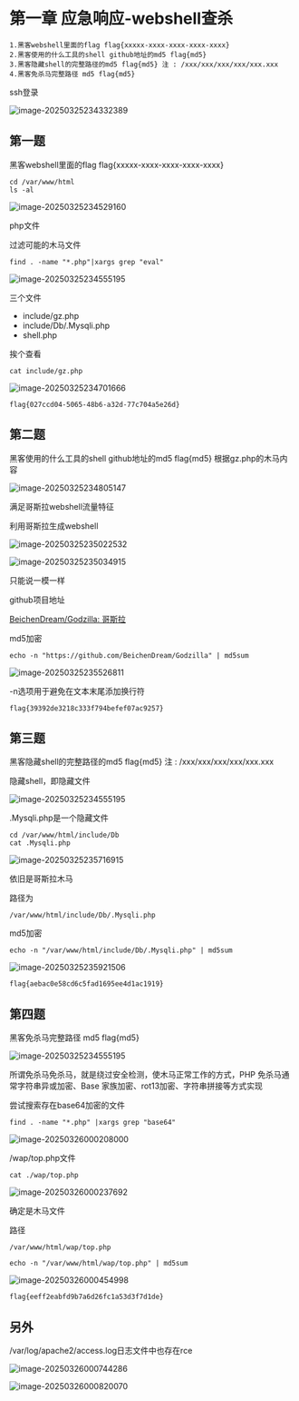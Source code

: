 # 第一章 应急响应-webshell查杀

```
1.黑客webshell里面的flag flag{xxxxx-xxxx-xxxx-xxxx-xxxx}
2.黑客使用的什么工具的shell github地址的md5 flag{md5}
3.黑客隐藏shell的完整路径的md5 flag{md5} 注 : /xxx/xxx/xxx/xxx/xxx.xxx
4.黑客免杀马完整路径 md5 flag{md5}
```



ssh登录

![image-20250325234332389](./assets/image-20250325234332389.png)



## 第一题

黑客webshell里面的flag flag{xxxxx-xxxx-xxxx-xxxx-xxxx}

```
cd /var/www/html
ls -al
```

![image-20250325234529160](./assets/image-20250325234529160.png)

php文件

过滤可能的木马文件

```
find . -name "*.php"|xargs grep "eval"
```

![image-20250325234555195](./assets/image-20250325234555195.png)

三个文件

- include/gz.php
- include/Db/.Mysqli.php
- shell.php

挨个查看

```
cat include/gz.php
```

![image-20250325234701666](./assets/image-20250325234701666.png)

```
flag{027ccd04-5065-48b6-a32d-77c704a5e26d}
```



## 第二题

黑客使用的什么工具的shell github地址的md5 flag{md5}
根据gz.php的木马内容

![image-20250325234805147](./assets/image-20250325234805147.png)

满足哥斯拉webshell流量特征



利用哥斯拉生成webshell

![image-20250325235022532](./assets/image-20250325235022532.png)

![image-20250325235034915](./assets/image-20250325235034915.png)

只能说一模一样



github项目地址

[BeichenDream/Godzilla: 哥斯拉](https://github.com/BeichenDream/Godzilla)



md5加密

```
echo -n "https://github.com/BeichenDream/Godzilla" | md5sum
```

![image-20250325235526811](./assets/image-20250325235526811.png)

-n选项用于避免在文本末尾添加换行符

```
flag{39392de3218c333f794befef07ac9257}
```



## 第三题

黑客隐藏shell的完整路径的md5 flag{md5} 注 : /xxx/xxx/xxx/xxx/xxx.xxx

隐藏shell，即隐藏文件

![image-20250325234555195](./assets/image-20250325234555195.png)

.Mysqli.php是一个隐藏文件

```
cd /var/www/html/include/Db
cat .Mysqli.php
```

![image-20250325235716915](./assets/image-20250325235716915.png)

依旧是哥斯拉木马

路径为

```
/var/www/html/include/Db/.Mysqli.php
```

md5加密

```
echo -n "/var/www/html/include/Db/.Mysqli.php" | md5sum
```

![image-20250325235921506](./assets/image-20250325235921506.png)

```
flag{aebac0e58cd6c5fad1695ee4d1ac1919}
```



## 第四题

黑客免杀马完整路径 md5 flag{md5}

![image-20250325234555195](./assets/image-20250325234555195.png)

所谓免杀马免杀马，就是绕过安全检测，使木马正常工作的方式，PHP 免杀马通常字符串异或加密、Base 家族加密、rot13加密、字符串拼接等方式实现

尝试搜索存在base64加密的文件

```
find . -name "*.php" |xargs grep "base64"
```

![image-20250326000208000](./assets/image-20250326000208000.png)

/wap/top.php文件

```
cat ./wap/top.php
```

![image-20250326000237692](./assets/image-20250326000237692.png)

确定是木马文件

路径

```
/var/www/html/wap/top.php
```

```
echo -n "/var/www/html/wap/top.php" | md5sum
```

![image-20250326000454998](./assets/image-20250326000454998.png)



```
flag{eeff2eabfd9b7a6d26fc1a53d3f7d1de}
```



## 另外

/var/log/apache2/access.log日志文件中也存在rce

![image-20250326000744286](./assets/image-20250326000744286.png)

![image-20250326000820070](./assets/image-20250326000820070.png)